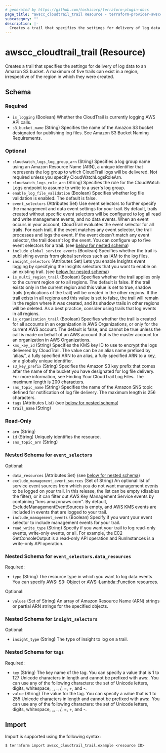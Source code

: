 ```yaml
---
# generated by https://github.com/hashicorp/terraform-plugin-docs
page_title: "awscc_cloudtrail_trail Resource - terraform-provider-awscc"
subcategory: ""
description: |-
  Creates a trail that specifies the settings for delivery of log data to an Amazon S3 bucket. A maximum of five trails can exist in a region, irrespective of the region in which they were created.
---
```


# awscc_cloudtrail_trail (Resource)

Creates a trail that specifies the settings for delivery of log data to an Amazon S3 bucket. A maximum of five trails can exist in a region, irrespective of the region in which they were created.



<!-- schema generated by tfplugindocs -->
## Schema

### Required

- `is_logging` (Boolean) Whether the CloudTrail is currently logging AWS API calls.
- `s3_bucket_name` (String) Specifies the name of the Amazon S3 bucket designated for publishing log files. See Amazon S3 Bucket Naming Requirements.

### Optional

- `cloudwatch_logs_log_group_arn` (String) Specifies a log group name using an Amazon Resource Name (ARN), a unique identifier that represents the log group to which CloudTrail logs will be delivered. Not required unless you specify CloudWatchLogsRoleArn.
- `cloudwatch_logs_role_arn` (String) Specifies the role for the CloudWatch Logs endpoint to assume to write to a user's log group.
- `enable_log_file_validation` (Boolean) Specifies whether log file validation is enabled. The default is false.
- `event_selectors` (Attributes Set) Use event selectors to further specify the management and data event settings for your trail. By default, trails created without specific event selectors will be configured to log all read and write management events, and no data events. When an event occurs in your account, CloudTrail evaluates the event selector for all trails. For each trail, if the event matches any event selector, the trail processes and logs the event. If the event doesn't match any event selector, the trail doesn't log the event. You can configure up to five event selectors for a trail. (see [below for nested schema](#nestedatt--event_selectors))
- `include_global_service_events` (Boolean) Specifies whether the trail is publishing events from global services such as IAM to the log files.
- `insight_selectors` (Attributes Set) Lets you enable Insights event logging by specifying the Insights selectors that you want to enable on an existing trail. (see [below for nested schema](#nestedatt--insight_selectors))
- `is_multi_region_trail` (Boolean) Specifies whether the trail applies only to the current region or to all regions. The default is false. If the trail exists only in the current region and this value is set to true, shadow trails (replications of the trail) will be created in the other regions. If the trail exists in all regions and this value is set to false, the trail will remain in the region where it was created, and its shadow trails in other regions will be deleted. As a best practice, consider using trails that log events in all regions.
- `is_organization_trail` (Boolean) Specifies whether the trail is created for all accounts in an organization in AWS Organizations, or only for the current AWS account. The default is false, and cannot be true unless the call is made on behalf of an AWS account that is the master account for an organization in AWS Organizations.
- `kms_key_id` (String) Specifies the KMS key ID to use to encrypt the logs delivered by CloudTrail. The value can be an alias name prefixed by 'alias/', a fully specified ARN to an alias, a fully specified ARN to a key, or a globally unique identifier.
- `s3_key_prefix` (String) Specifies the Amazon S3 key prefix that comes after the name of the bucket you have designated for log file delivery. For more information, see Finding Your CloudTrail Log Files. The maximum length is 200 characters.
- `sns_topic_name` (String) Specifies the name of the Amazon SNS topic defined for notification of log file delivery. The maximum length is 256 characters.
- `tags` (Attributes List) (see [below for nested schema](#nestedatt--tags))
- `trail_name` (String)

### Read-Only

- `arn` (String)
- `id` (String) Uniquely identifies the resource.
- `sns_topic_arn` (String)

<a id="nestedatt--event_selectors"></a>
### Nested Schema for `event_selectors`

Optional:

- `data_resources` (Attributes Set) (see [below for nested schema](#nestedatt--event_selectors--data_resources))
- `exclude_management_event_sources` (Set of String) An optional list of service event sources from which you do not want management events to be logged on your trail. In this release, the list can be empty (disables the filter), or it can filter out AWS Key Management Service events by containing "kms.amazonaws.com". By default, ExcludeManagementEventSources is empty, and AWS KMS events are included in events that are logged to your trail.
- `include_management_events` (Boolean) Specify if you want your event selector to include management events for your trail.
- `read_write_type` (String) Specify if you want your trail to log read-only events, write-only events, or all. For example, the EC2 GetConsoleOutput is a read-only API operation and RunInstances is a write-only API operation.

<a id="nestedatt--event_selectors--data_resources"></a>
### Nested Schema for `event_selectors.data_resources`

Required:

- `type` (String) The resource type in which you want to log data events. You can specify AWS::S3::Object or AWS::Lambda::Function resources.

Optional:

- `values` (Set of String) An array of Amazon Resource Name (ARN) strings or partial ARN strings for the specified objects.



<a id="nestedatt--insight_selectors"></a>
### Nested Schema for `insight_selectors`

Optional:

- `insight_type` (String) The type of insight to log on a trail.


<a id="nestedatt--tags"></a>
### Nested Schema for `tags`

Required:

- `key` (String) The key name of the tag. You can specify a value that is 1 to 127 Unicode characters in length and cannot be prefixed with aws:. You can use any of the following characters: the set of Unicode letters, digits, whitespace, _, ., /, =, +, and -.
- `value` (String) The value for the tag. You can specify a value that is 1 to 255 Unicode characters in length and cannot be prefixed with aws:. You can use any of the following characters: the set of Unicode letters, digits, whitespace, _, ., /, =, +, and -.

## Import

Import is supported using the following syntax:

```shell
$ terraform import awscc_cloudtrail_trail.example <resource ID>
```

